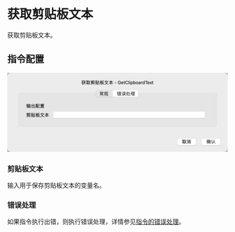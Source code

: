 # 获取剪贴板文本

获取剪贴板文本。

## 指令配置

![获取剪贴板文本常规配置对话框](get_clipboard_text_general_config.png)

### 剪贴板文本

输入用于保存剪贴板文本的变量名。

### 错误处理

如果指令执行出错，则执行错误处理，详情参见[指令的错误处理](../../manual/error_handling.md)。
